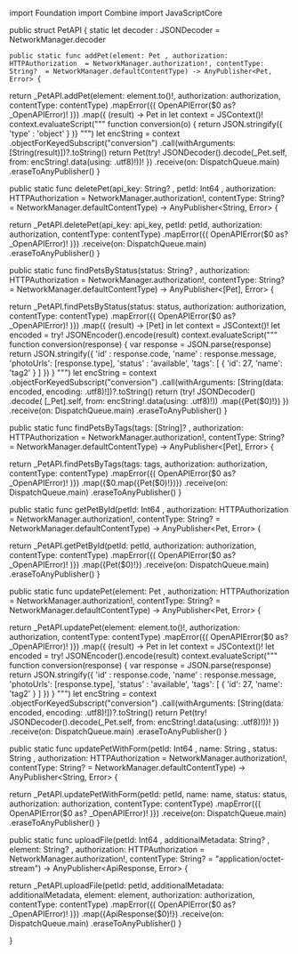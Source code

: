 import Foundation
import Combine
import JavaScriptCore

public struct PetAPI {
    static let decoder : JSONDecoder = NetworkManager.decoder

    public static func addPet(element: Pet , authorization: HTTPAuthorization  = NetworkManager.authorization!, contentType: String?  = NetworkManager.defaultContentType) -> AnyPublisher<Pet, Error> {

return _PetAPI.addPet(element: element.to()!, authorization: authorization, contentType: contentType)
.mapError({( OpenAPIError($0 as? _OpenAPIError)! )})
.map({ (result) -> Pet in
    let context = JSContext()!
    context.evaluateScript("""
function conversion(o) { return JSON.stringify({ 'type' : 'object' } )}
""")
    let encString = context
                .objectForKeyedSubscript("conversion")
                .call(withArguments: [String(result)])?.toString()
    return Pet(try! JSONDecoder().decode(_Pet.self, from: encString!.data(using: .utf8)!))!
})
.receive(on: DispatchQueue.main)
.eraseToAnyPublisher()
}

public static func deletePet(api_key: String? , petId: Int64 , authorization: HTTPAuthorization  = NetworkManager.authorization!, contentType: String?  = NetworkManager.defaultContentType) -> AnyPublisher<String, Error> {

return _PetAPI.deletePet(api_key: api_key, petId: petId, authorization: authorization, contentType: contentType)
.mapError({( OpenAPIError($0 as? _OpenAPIError)! )})
.receive(on: DispatchQueue.main)
.eraseToAnyPublisher()
}

public static func findPetsByStatus(status: String? , authorization: HTTPAuthorization  = NetworkManager.authorization!, contentType: String?  = NetworkManager.defaultContentType) -> AnyPublisher<[Pet], Error> {

return _PetAPI.findPetsByStatus(status: status, authorization: authorization, contentType: contentType)
.mapError({( OpenAPIError($0 as? _OpenAPIError)! )})
.map({ (result) -> [Pet] in
    let context = JSContext()!
    let encoded = try! JSONEncoder().encode(result)
    context.evaluateScript("""
function conversion(response) { var response = JSON.parse(response) return JSON.stringify({ 'id' : response.code, 'name' : response.message, 'photoUrls': [response.type], 'status' : 'available', 'tags': [ { 'id': 27, 'name': 'tag2' } ] }) }
""")
    let encString = context
            .objectForKeyedSubscript("conversion")
            .call(withArguments: [String(data: encoded, encoding: .utf8)!])?.toString()
    return (try! JSONDecoder()
                .decode(
                        [_Pet].self,
                        from: encString!.data(using: .utf8)!))
                .map({Pet($0)!})
})
.receive(on: DispatchQueue.main)
.eraseToAnyPublisher()
}

public static func findPetsByTags(tags: [String]? , authorization: HTTPAuthorization  = NetworkManager.authorization!, contentType: String?  = NetworkManager.defaultContentType) -> AnyPublisher<[Pet], Error> {

return _PetAPI.findPetsByTags(tags: tags, authorization: authorization, contentType: contentType)
.mapError({( OpenAPIError($0 as? _OpenAPIError)! )})
.map({$0.map({Pet($0)!})})
.receive(on: DispatchQueue.main)
.eraseToAnyPublisher()
}

public static func getPetById(petId: Int64 , authorization: HTTPAuthorization  = NetworkManager.authorization!, contentType: String?  = NetworkManager.defaultContentType) -> AnyPublisher<Pet, Error> {

return _PetAPI.getPetById(petId: petId, authorization: authorization, contentType: contentType)
.mapError({( OpenAPIError($0 as? _OpenAPIError)! )})
.map({Pet($0)!})
.receive(on: DispatchQueue.main)
.eraseToAnyPublisher()
}

public static func updatePet(element: Pet , authorization: HTTPAuthorization  = NetworkManager.authorization!, contentType: String?  = NetworkManager.defaultContentType) -> AnyPublisher<Pet, Error> {

return _PetAPI.updatePet(element: element.to()!, authorization: authorization, contentType: contentType)
.mapError({( OpenAPIError($0 as? _OpenAPIError)! )})
.map({ (result) -> Pet in
    let context = JSContext()!
    let encoded = try! JSONEncoder().encode(result)
    context.evaluateScript("""
function conversion(response) { var response = JSON.parse(response) return JSON.stringify({ 'id' : response.code, 'name' : response.message, 'photoUrls': [response.type], 'status' : 'available', 'tags': [ { 'id': 27, 'name': 'tag2' } ] }) }
""")
    let encString = context
            .objectForKeyedSubscript("conversion")
            .call(withArguments: [String(data: encoded, encoding: .utf8)!])?.toString()
    return Pet(try! JSONDecoder().decode(_Pet.self, from: encString!.data(using: .utf8)!))!
})
.receive(on: DispatchQueue.main)
.eraseToAnyPublisher()
}

public static func updatePetWithForm(petId: Int64 , name: String , status: String , authorization: HTTPAuthorization  = NetworkManager.authorization!, contentType: String?  = NetworkManager.defaultContentType) -> AnyPublisher<String, Error> {

return _PetAPI.updatePetWithForm(petId: petId, name: name, status: status, authorization: authorization, contentType: contentType)
.mapError({( OpenAPIError($0 as? _OpenAPIError)! )})
.receive(on: DispatchQueue.main)
.eraseToAnyPublisher()
}

public static func uploadFile(petId: Int64 , additionalMetadata: String? , element: String? , authorization: HTTPAuthorization  = NetworkManager.authorization!, contentType: String?  = "application/octet-stream") -> AnyPublisher<ApiResponse, Error> {

return _PetAPI.uploadFile(petId: petId, additionalMetadata: additionalMetadata, element: element, authorization: authorization, contentType: contentType)
.mapError({( OpenAPIError($0 as? _OpenAPIError)! )})
.map({ApiResponse($0)!})
.receive(on: DispatchQueue.main)
.eraseToAnyPublisher()
}

}